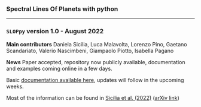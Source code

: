 ### Spectral Lines Of Planets with python
***
### `SLOPpy` version 1.0 - August 2022

**Main contributors**
Daniela Sicilia,
Luca Malavolta,
Lorenzo Pino,
Gaetano Scandariato,
Valerio Nascimbeni,
Giampaolo Piotto,
Isabella Pagano

**News**
Paper accepted, repository now publicly available, documentation and examples coming online in a few days.

Basic [documentation available here](https://sloppy.readthedocs.io/en/latest/), updates will follow in the upcoming weeks.

Most of the information can be found in [Sicilia et al. (2022)](https://doi.org/10.1051/0004-6361/202244055) ([arXiv link](https://arxiv.org/abs/2208.13045))
